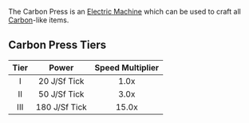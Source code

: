 The Carbon Press is an [Electric Machine](https://github.com/Slimefun/Slimefun4/wiki/Electric-Machines) which can be used to craft all [Carbon](https://github.com/Slimefun/Slimefun4/wiki/Carbon)-like items.

## Carbon Press Tiers

| Tier |     Power     | Speed Multiplier |
| :--: | :-----------: | :--------------: |
| I    | 20 J/Sf Tick  | 1.0x             |
| II   | 50 J/Sf Tick  | 3.0x             |
| III  | 180 J/Sf Tick | 15.0x            |
